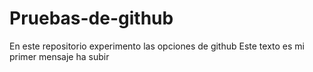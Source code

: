 # Pruebas-de-github
En este repositorio experimento las opciones de github
Este texto es mi primer mensaje ha subir
